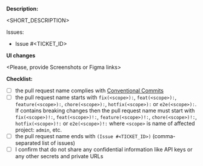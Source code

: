 **Description:**

<SHORT_DESCRIPTION>

Issues:

- Issue #<TICKET_ID>

**UI changes**

<Please, provide Screenshots or Figma links>

**Checklist:**

- [ ] the pull request name complies with [Conventional Commits](https://www.conventionalcommits.org/en/v1.0.0/)
- [ ] the pull request name starts with `fix(<scope>):`, `feat(<scope>):`, `feature(<scope>):`, `chore(<scope>):`, `hotfix(<scope>):` or `e2e(<scope>):`. If contains breaking changes then the pull request name must start with `fix(<scope>)!:`, `feat(<scope>)!:`, `feature(<scope>)!:`, `chore(<scope>)!:`, `hotfix(<scope>)!:` or `e2e(<scope>)!:` where `<scope>` is name of affected project: `admin`, etc.
- [ ] the pull request name ends with `(Issue #<TICKET_ID>)` (comma-separated list of issues)
- [ ] I confirm that do not share any confidential information like API keys or any other secrets and private URLs
